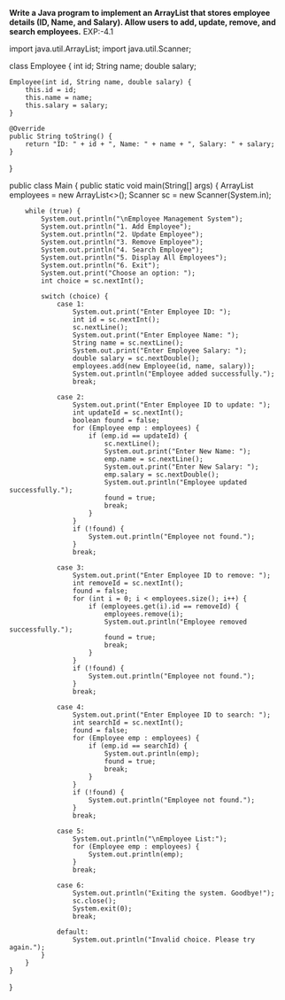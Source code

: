 **********Write a Java program to implement an ArrayList that stores employee details (ID, Name, and Salary). Allow users to add, update, remove, and search employees.**********
EXP:-4.1


import java.util.ArrayList;
import java.util.Scanner;

class Employee {
    int id;
    String name;
    double salary;

    Employee(int id, String name, double salary) {
        this.id = id;
        this.name = name;
        this.salary = salary;
    }

    @Override
    public String toString() {
        return "ID: " + id + ", Name: " + name + ", Salary: " + salary;
    }
}

public class Main {
    public static void main(String[] args) {
        ArrayList<Employee> employees = new ArrayList<>();
        Scanner sc = new Scanner(System.in);

        while (true) {
            System.out.println("\nEmployee Management System");
            System.out.println("1. Add Employee");
            System.out.println("2. Update Employee");
            System.out.println("3. Remove Employee");
            System.out.println("4. Search Employee");
            System.out.println("5. Display All Employees");
            System.out.println("6. Exit");
            System.out.print("Choose an option: ");
            int choice = sc.nextInt();

            switch (choice) {
                case 1:
                    System.out.print("Enter Employee ID: ");
                    int id = sc.nextInt();
                    sc.nextLine();
                    System.out.print("Enter Employee Name: ");
                    String name = sc.nextLine();
                    System.out.print("Enter Employee Salary: ");
                    double salary = sc.nextDouble();
                    employees.add(new Employee(id, name, salary));
                    System.out.println("Employee added successfully.");
                    break;

                case 2:
                    System.out.print("Enter Employee ID to update: ");
                    int updateId = sc.nextInt();
                    boolean found = false;
                    for (Employee emp : employees) {
                        if (emp.id == updateId) {
                            sc.nextLine();
                            System.out.print("Enter New Name: ");
                            emp.name = sc.nextLine();
                            System.out.print("Enter New Salary: ");
                            emp.salary = sc.nextDouble();
                            System.out.println("Employee updated successfully.");
                            found = true;
                            break;
                        }
                    }
                    if (!found) {
                        System.out.println("Employee not found.");
                    }
                    break;

                case 3:
                    System.out.print("Enter Employee ID to remove: ");
                    int removeId = sc.nextInt();
                    found = false;
                    for (int i = 0; i < employees.size(); i++) {
                        if (employees.get(i).id == removeId) {
                            employees.remove(i);
                            System.out.println("Employee removed successfully.");
                            found = true;
                            break;
                        }
                    }
                    if (!found) {
                        System.out.println("Employee not found.");
                    }
                    break;

                case 4:
                    System.out.print("Enter Employee ID to search: ");
                    int searchId = sc.nextInt();
                    found = false;
                    for (Employee emp : employees) {
                        if (emp.id == searchId) {
                            System.out.println(emp);
                            found = true;
                            break;
                        }
                    }
                    if (!found) {
                        System.out.println("Employee not found.");
                    }
                    break;

                case 5:
                    System.out.println("\nEmployee List:");
                    for (Employee emp : employees) {
                        System.out.println(emp);
                    }
                    break;

                case 6:
                    System.out.println("Exiting the system. Goodbye!");
                    sc.close();
                    System.exit(0);
                    break;

                default:
                    System.out.println("Invalid choice. Please try again.");
            }
        }
    }
}
